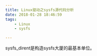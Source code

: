```yaml
---
title: Linux驱动之sysfs源代码分析
date: 2018-01-28 18:46:59
tags:
	- Linux
	- sysfs

---
```




sysfs_dirent是构造sysfs大厦的最基本单位。

